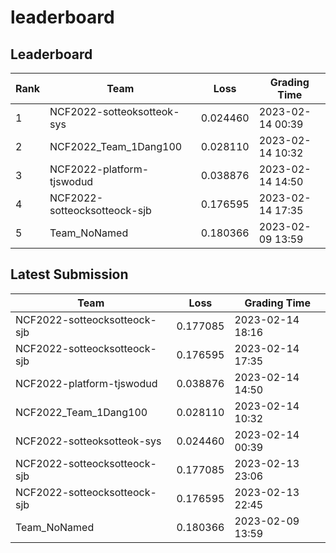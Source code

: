 
# leaderboard
## Leaderboard
|Rank|Team|Loss|Grading Time|
|----|----|----|------------|
|1|NCF2022-sotteoksotteok-sys|0.024460|2023-02-14 00:39|
|2|NCF2022_Team_1Dang100|0.028110|2023-02-14 10:32|
|3|NCF2022-platform-tjswodud|0.038876|2023-02-14 14:50|
|4|NCF2022-sotteocksotteock-sjb|0.176595|2023-02-14 17:35|
|5|Team_NoNamed|0.180366|2023-02-09 13:59|

## Latest Submission
|Team|Loss|Grading Time|
|----|----|------------|
|NCF2022-sotteocksotteock-sjb|0.177085|2023-02-14 18:16|
|NCF2022-sotteocksotteock-sjb|0.176595|2023-02-14 17:35|
|NCF2022-platform-tjswodud|0.038876|2023-02-14 14:50|
|NCF2022_Team_1Dang100|0.028110|2023-02-14 10:32|
|NCF2022-sotteoksotteok-sys|0.024460|2023-02-14 00:39|
|NCF2022-sotteocksotteock-sjb|0.177085|2023-02-13 23:06|
|NCF2022-sotteocksotteock-sjb|0.176595|2023-02-13 22:45|
|Team_NoNamed|0.180366|2023-02-09 13:59|

